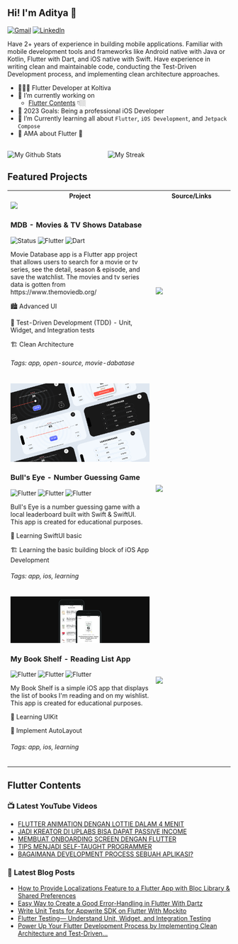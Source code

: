 ## Hi! I'm Aditya 👋

[<img alt="Gmail" src="https://img.shields.io/badge/hello.adityarohman@gmail.com-2D3038?logo=gmail&logoColor=white" />][email]
[<img alt="LinkedIn" src="https://img.shields.io/badge/Aditya Rohman%20-%230077B5.svg?logo=linkedin&logoColor=white"/>][linkedin]

Have 2+ years of experience in building mobile applications. Familiar with mobile development tools and frameworks like Android native with Java or Kotlin, Flutter with Dart, and iOS native with Swift. Have experience in writing clean and maintainable code, conducting the Test-Driven Development process, and implementing clean architecture approaches.

* 👨🏻‍💻 Flutter Developer at Koltiva
* 🔭 I’m currently working on 
  - [Flutter Contents](#flutter-contents) 👇🏼
* 🎯 2023 Goals: Being a professional iOS Developer
* 🌱 I’m Currently learning all about `Flutter`, `iOS Development`, and `Jetpack Compose`
* 💬 AMA about Flutter 💙

<br />
<div style="display: flex; align-items: center;">
<img width="45%" src="https://github-readme-stats.vercel.app/api?username=codestronaut&show_icons=true&theme=dracula&hide_border=true" alt="My Github Stats"/>
<img width="45%" src="https://github-readme-streak-stats.herokuapp.com/?user=codestronaut&theme=monokai-metallian&hide_border=true" alt="My Streak"/>
</div>

## Featured Projects

<table>
  <tbody>
    <tr>
      <th>
        Project
      </th>
      <th width="35%">
        Source/Links
      </th>
    </tr>
    <tr>
      <td>
        <img src="https://github.com/codestronautHub/flutter-movie-database-app/blob/main/art/demo.gif?raw=true"/>
        <h3>MDB - Movies & TV Shows Database</h3>
        <img alt="Status" src="https://img.shields.io/badge/Completed-71C28F?logo=github&logoColor=white&label=Status"/>
        <img alt="Flutter" src="https://img.shields.io/badge/Flutter-1EBBFD?logo=flutter&logoColor=white"/>
        <img alt="Dart" src="https://img.shields.io/badge/Dart-0C5196?logo=flutter&logoColor=white"/>
        <p>Movie Database app is a Flutter app project that allows users to search for a movie or tv series, see the detail, season & episode, and save the watchlist. The movies and tv series data is gotten from https://www.themoviedb.org/</p>
        <p>🏙️ Advanced UI</p>
        <p>🧪 Test-Driven Development (TDD) - Unit, Widget, and Integration tests</p>
        <p>🏗️ Clean Architecture</p>
        <h6>Tags: app, open-source, movie-dabatase</h6>
      </td>
      <td>
        <a href="https://github.com/codestronautHub/flutter-movie-database-app">
          <img src="https://github-readme-stats.vercel.app/api/pin/?username=codestronautHub&repo=flutter-movie-database-app&theme=dracula&hide_border=true"/>
        </a>
      </td>
    </tr>
    <tr>
      <td>
        <img src="https://raw.githubusercontent.com/codestronaut/codestronaut/master/3_feature_project.png"/>
        <h3>Bull's Eye - Number Guessing Game</h3>
        <img alt="Flutter" src="https://img.shields.io/badge/Completed-71C28F?logo=github&logoColor=white&label=Status"/>
        <img alt="Flutter" src="https://img.shields.io/badge/Swift-F05138?logo=swift&logoColor=white"/>
        <img alt="Flutter" src="https://img.shields.io/badge/iOS-white?logo=apple&logoColor=black"/>
        <p>Bull's Eye is a number guessing game with a local leaderboard built with Swift & SwiftUI. This app is created for educational purposes.</p>
        <p>🎨 Learning SwiftUI basic</p>
        <p>🏗️ Learning the basic building block of iOS App Development</p>
        <h6>Tags: app, ios, learning</h6>
      </td>
      <td>
        <a href="https://github.com/codestronaut/bullseye">
          <img src="https://github-readme-stats.vercel.app/api/pin/?username=codestronaut&repo=bullseye&theme=dracula&hide_border=true"/>
        </a>
      </td>
    </tr>
    <tr>
      <td>
        <img src="https://raw.githubusercontent.com/codestronaut/codestronaut/master/2_featured_project.png"/>
        <h3>My Book Shelf - Reading List App</h3>
        <img alt="Flutter" src="https://img.shields.io/badge/Completed-71C28F?logo=github&logoColor=white&label=Status"/>
        <img alt="Flutter" src="https://img.shields.io/badge/Swift-F05138?logo=swift&logoColor=white"/>
        <img alt="Flutter" src="https://img.shields.io/badge/iOS-white?logo=apple&logoColor=black"/>
        <p>My Book Shelf is a simple iOS app that displays the list of books I'm reading and on my wishlist. This app is created for educational purposes.</p>
        <p>🎨 Learning UIKit</p>
        <p>📐 Implement AutoLayout</p>
        <h6>Tags: app, ios, learning</h6>
      </td>
      <td>
        <a href="https://github.com/codestronaut/my-book-shelf">
          <img src="https://github-readme-stats.vercel.app/api/pin/?username=codestronaut&repo=my-book-shelf&theme=dracula&hide_border=true"/>
        </a>
      </td>
    </tr>
  </tbody>
</table>

## Flutter Contents
### 📺 Latest YouTube Videos

<!-- YOUTUBE:START -->
- [FLUTTER ANIMATION DENGAN LOTTIE DALAM 4 MENIT](https://www.youtube.com/watch?v=UXastl8wNW4)
- [JADI KREATOR DI UPLABS BISA DAPAT PASSIVE INCOME](https://www.youtube.com/watch?v=gTNblAf15E0)
- [MEMBUAT ONBOARDING SCREEN DENGAN FLUTTER](https://www.youtube.com/watch?v=0G1i1Xb4L2E)
- [TIPS MENJADI SELF-TAUGHT PROGRAMMER](https://www.youtube.com/watch?v=PcdBe0IPpQg)
- [BAGAIMANA DEVELOPMENT PROCESS SEBUAH APLIKASI?](https://www.youtube.com/watch?v=yzwWRteUfaM)
<!-- YOUTUBE:END -->

### 📒 Latest Blog Posts

<!-- BLOG-POST-LIST:START -->
- [How to Provide Localizations Feature to a Flutter App with Bloc Library &amp; Shared Preferences](https://aditya-rohman.medium.com/how-to-provide-localizations-feature-to-a-flutter-app-with-bloc-library-shared-preferences-2c2f4fc2fb8a?source=rss-8f67b6db7256------2)
- [Easy Way to Create a Good Error-Handling in Flutter With Dartz](https://betterprogramming.pub/easiest-way-to-create-a-good-error-handling-in-flutter-with-dartz-44084d5341bb?source=rss-8f67b6db7256------2)
- [Write Unit Tests for Appwrite SDK on Flutter With Mockito](https://betterprogramming.pub/write-unit-test-for-appwrite-sdk-on-flutter-with-mockito-e0c3b403199e?source=rss-8f67b6db7256------2)
- [Flutter Testing— Understand Unit, Widget, and Integration Testing](https://betterprogramming.pub/flutter-testing-101-understand-unit-widget-and-integration-testing-fd5d07e312e?source=rss-8f67b6db7256------2)
- [Power Up Your Flutter Development Process by Implementing Clean Architecture and Test-Driven…](https://betterprogramming.pub/flutter-clean-architecture-test-driven-development-practical-guide-445f388e8604?source=rss-8f67b6db7256------2)
<!-- BLOG-POST-LIST:END -->

[email]: mailto:hello.adityarohman@gmail.com
[linkedin]: https://www.linkedin.com/in/adityarohman
